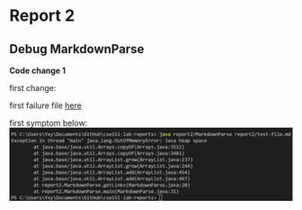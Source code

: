 # Report 2
## Debug MarkdownParse
**Code change 1**

first change:

first failure file [here](test-file.md)

first symptom below:
![first symptom](symptom1.png)